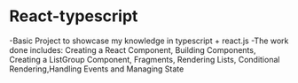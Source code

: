 # React-typescript
-Basic Project to showcase my knowledge in typescript + react.js
-The  work done includes: Creating a React Component, Building Components, Creating a ListGroup Component, Fragments, Rendering Lists, Conditional Rendering,Handling Events and Managing State
